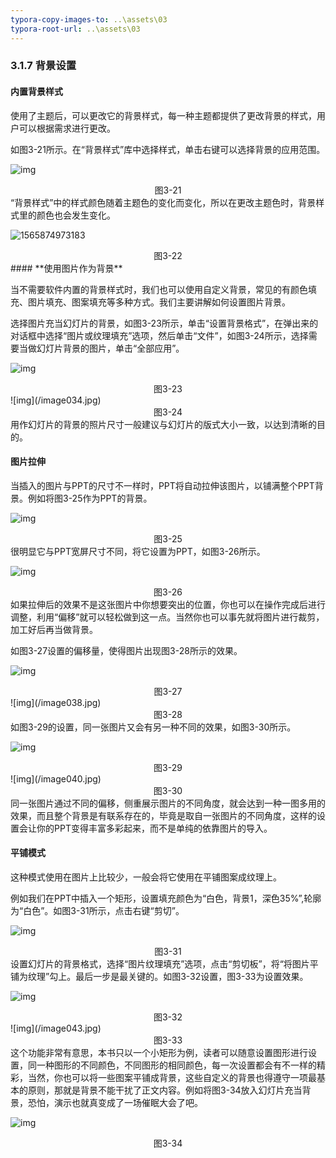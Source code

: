 ```yaml
---
typora-copy-images-to: ..\assets\03
typora-root-url: ..\assets\03
---
```


### 3.1.7  背景设置

#### **内置背景样式**

使用了主题后，可以更改它的背景样式，每一种主题都提供了更改背景的样式，用户可以根据需求进行更改。

如图3-21所示。在“背景样式”库中选择样式，单击右键可以选择背景的应用范围。

![img](/image030.jpg)

<center>图3-21</center>
“背景样式”中的样式颜色随着主题色的变化而变化，所以在更改主题色时，背景样式里的颜色也会发生变化。

![1565874973183](/1565874973183.png)

<center>图3-22</center>
#### **使用图片作为背景**

当不需要软件内置的背景样式时，我们也可以使用自定义背景，常见的有颜色填充、图片填充、图案填充等多种方式。我们主要讲解如何设置图片背景。

选择图片充当幻灯片的背景，如图3-23所示，单击“设置背景格式”，在弹出来的对话框中选择“图片或纹理填充”选项，然后单击“文件”，如图3-24所示，选择需要当做幻灯片背景的图片，单击“全部应用”。

![img](/image033.jpg)

<center>图3-23</center>
![img](/image034.jpg)

<center>图3-24</center>
用作幻灯片的背景的照片尺寸一般建议与幻灯片的版式大小一致，以达到清晰的目的。

#### **图片拉伸**

当插入的图片与PPT的尺寸不一样时，PPT将自动拉伸该图片，以铺满整个PPT背景。例如将图3-25作为PPT的背景。

![img](/image035.jpg)

<center>图3-25</center>
很明显它与PPT宽屏尺寸不同，将它设置为PPT，如图3-26所示。

![img](/image036.jpg)

<center>图3-26</center>
如果拉伸后的效果不是这张图片中你想要突出的位置，你也可以在操作完成后进行调整，利用“偏移”就可以轻松做到这一点。当然你也可以事先就将图片进行裁剪，加工好后再当做背景。

如图3-27设置的偏移量，使得图片出现图3-28所示的效果。

![img](/image037.jpg)

<center>图3-27</center>
![img](/image038.jpg)

<center>图3-28</center>
如图3-29的设置，同一张图片又会有另一种不同的效果，如图3-30所示。

![img](/image039.jpg)

<center>图3-29</center>
![img](/image040.jpg)

<center>图3-30</center>
同一张图片通过不同的偏移，侧重展示图片的不同角度，就会达到一种一图多用的效果，而且整个背景是有联系存在的，毕竟是取自一张图片的不同角度，这样的设置会让你的PPT变得丰富多彩起来，而不是单纯的依靠图片的导入。

#### **平铺模式**

这种模式使用在图片上比较少，一般会将它使用在平铺图案成纹理上。

例如我们在PPT中插入一个矩形，设置填充颜色为“白色，背景1，深色35%”,轮廓为“白色”。如图3-31所示，点击右键“剪切”。

![img](/image041.jpg)

<center>图3-31</center>
设置幻灯片的背景格式，选择“图片纹理填充”选项，点击“剪切板”，将“将图片平铺为纹理”勾上。最后一步是最关键的。如图3-32设置，图3-33为设置效果。

![img](/image042.jpg)

<center>图3-32</center>
![img](/image043.jpg)

<center>图3-33</center>
这个功能非常有意思，本书只以一个小矩形为例，读者可以随意设置图形进行设置，同一种图形的不同颜色，不同图形的相同颜色，每一次设置都会有不一样的精彩，当然，你也可以将一些图案平铺成背景，这些自定义的背景也得遵守一项最基本的原则，那就是背景不能干扰了正文内容。例如将图3-34放入幻灯片充当背景，恐怕，演示也就真变成了一场催眠大会了吧。

![img](/image044.jpg)

<center>图3-34</center>